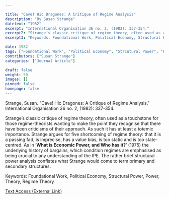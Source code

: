 ```yaml
---

title: "Cave! Hic Dragones: A Critique of Regime Analysis"
description: "By Susan Strange"
datetext: "1982"
excerpt: "International Organisation 36 no. 2, (1982): 337-354."
excerpt2: "Strange’s classic critique of regime theory, often used as a touchstone for those regime-theorists wanting to make the point they recognise that there have been criticisms of their approach. As such it has at least a totemic importance. Strange argues for five shortcoming of regime theory: that it is a passing fad, is imprecise, has a value bias, is too static and is too state-centred. As in ‘What is Economic Power, and Who has it?’ (1975) the underlying history of bargains, which condition regimes are emphasised as being crucial to any understanding of the IPE. The rather brief structural power analysis conflates what Strange would come to term primary and secondary structures."
excerpt3: "Keywords: Foundational Work, Political Economy, Structural Power, Power, Theory"

date: 1982
tags: ["Foundational Work", "Political Economy", "Strcutural Power", "Power", "Theory", "1980's", "Susan Strange"]
contributors: ["Susan Strange"]
categories: ["Journal Article"]

draft: false
weight: 50
images: []
pinned: false
homepage: false
---
```


Strange, Susan. "Cave! Hic Dragones: A Critique of Regime Analysis," International Organisation 36 no. 2, (1982): 337-354.

Strange’s classic critique of regime theory, often used as a touchstone for those regime-theorists wanting to make the point they recognise that there have been criticisms of their approach. As such it has at least a totemic importance. Strange argues for five shortcoming of regime theory: that it is a passing fad, is imprecise, has a value bias, is too static and is too state-centred. As in ‘<b>What is Economic Power, and Who has it?</b>’ (1975) the underlying history of bargains, which condition regimes are emphasised as being crucial to any understanding of the IPE. The rather brief structural power analysis conflates what Strange would come to term primary and secondary structures.

Keywords: Foundational Work, Political Economy, Structural Power, Power, Theory, Regime Theory

[Text Access (External Link)](https://doi.org/10.1017/S0020818300019020)
